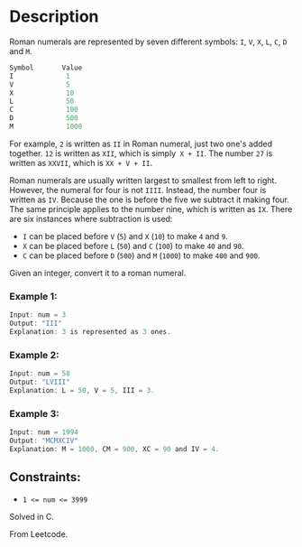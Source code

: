 # Description

Roman numerals are represented by seven different symbols: `I`, `V`, `X`, `L`, `C`, `D` and `M`.

```C
Symbol       Value
I             1
V             5
X             10
L             50
C             100
D             500
M             1000
```

For example, `2` is written as `II` in Roman numeral, just two one's added together. `12` is written as `XII`, which is simply` X + II`. The number `27` is written as `XXVII`, which is `XX + V + II`.

Roman numerals are usually written largest to smallest from left to right. However, the numeral for four is not `IIII`. Instead, the number four is written as `IV`. Because the one is before the five we subtract it making four. The same principle applies to the number nine, which is written as `IX`. There are six instances where subtraction is used:

* `I` can be placed before `V` (`5`) and `X` (`10`) to make `4` and `9`.
* `X` can be placed before `L` (`50`) and `C` (`100`) to make `40` and `90`.
* `C` can be placed before `D` (`500`) and `M` (`1000`) to make `400` and `900`.

Given an integer, convert it to a roman numeral.

### Example 1:
```C
Input: num = 3
Output: "III"
Explanation: 3 is represented as 3 ones.
```

### Example 2:
```C
Input: num = 58
Output: "LVIII"
Explanation: L = 50, V = 5, III = 3.
```

### Example 3:
```C
Input: num = 1994
Output: "MCMXCIV"
Explanation: M = 1000, CM = 900, XC = 90 and IV = 4.
```

## Constraints:

* `1 <= num <= 3999`

Solved in C.

From Leetcode.
